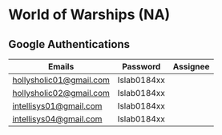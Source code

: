 # World of Warships (NA)

## Google Authentications
| Emails                  | Password    | Assignee |
| ----------------------- | ----------- |:--------:|
| hollysholic01@gmail.com | Islab0184xx |          |
| hollysholic02@gmail.com | Islab0184xx |          |
| intellisys01@gmail.com  | Islab0184xx |          |
| intellisys04@gmail.com  | Islab0184xx |          |
